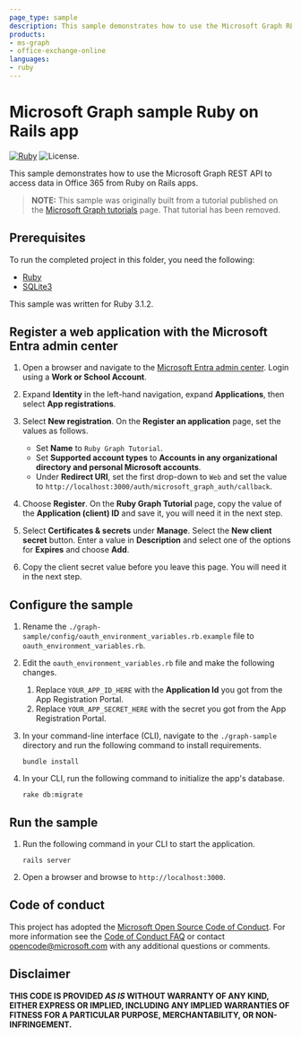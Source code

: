 ```yaml
---
page_type: sample
description: This sample demonstrates how to use the Microsoft Graph REST API to access data in Office 365 from Ruby on Rails apps.
products:
- ms-graph
- office-exchange-online
languages:
- ruby
---
```


# Microsoft Graph sample Ruby on Rails app

[![Ruby](https://github.com/microsoftgraph/msgraph-sample-rubyrailsapp/actions/workflows/ruby.yml/badge.svg)](https://github.com/microsoftgraph/msgraph-sample-rubyrailsapp/actions/workflows/ruby.yml) ![License.](https://img.shields.io/badge/license-MIT-green.svg)

This sample demonstrates how to use the Microsoft Graph REST API to access data in Office 365 from Ruby on Rails apps.

> **NOTE:** This sample was originally built from a tutorial published on the [Microsoft Graph tutorials](https://learn.microsoft.com/graph/tutorials) page. That tutorial has been removed.

## Prerequisites

To run the completed project in this folder, you need the following:

- [Ruby](https://www.ruby-lang.org/en/downloads/)
- [SQLite3](https://sqlite.org/index.html)

This sample was written for Ruby 3.1.2.

## Register a web application with the Microsoft Entra admin center

1. Open a browser and navigate to the [Microsoft Entra admin center](https://entra.microsoft.com). Login using a **Work or School Account**.

1. Expand **Identity** in the left-hand navigation, expand **Applications**, then select **App registrations**.

1. Select **New registration**. On the **Register an application** page, set the values as follows.

    - Set **Name** to `Ruby Graph Tutorial`.
    - Set **Supported account types** to **Accounts in any organizational directory and personal Microsoft accounts**.
    - Under **Redirect URI**, set the first drop-down to `Web` and set the value to `http://localhost:3000/auth/microsoft_graph_auth/callback`.

1. Choose **Register**. On the **Ruby Graph Tutorial** page, copy the value of the **Application (client) ID** and save it, you will need it in the next step.

1. Select **Certificates & secrets** under **Manage**. Select the **New client secret** button. Enter a value in **Description** and select one of the options for **Expires** and choose **Add**.

1. Copy the client secret value before you leave this page. You will need it in the next step.

## Configure the sample

1. Rename the `./graph-sample/config/oauth_environment_variables.rb.example` file to `oauth_environment_variables.rb`.

1. Edit the `oauth_environment_variables.rb` file and make the following changes.
    1. Replace `YOUR_APP_ID_HERE` with the **Application Id** you got from the App Registration Portal.
    1. Replace `YOUR_APP_SECRET_HERE` with the secret you got from the App Registration Portal.

1. In your command-line interface (CLI), navigate to the `./graph-sample` directory and run the following command to install requirements.

    ```Shell
    bundle install
    ```

1. In your CLI, run the following command to initialize the app's database.

    ```Shell
    rake db:migrate
    ```

## Run the sample

1. Run the following command in your CLI to start the application.

    ```Shell
    rails server
    ```

1. Open a browser and browse to `http://localhost:3000`.

## Code of conduct

This project has adopted the [Microsoft Open Source Code of Conduct](https://opensource.microsoft.com/codeofconduct/). For more information see the [Code of Conduct FAQ](https://opensource.microsoft.com/codeofconduct/faq/) or contact [opencode@microsoft.com](mailto:opencode@microsoft.com) with any additional questions or comments.

## Disclaimer

**THIS CODE IS PROVIDED *AS IS* WITHOUT WARRANTY OF ANY KIND, EITHER EXPRESS OR IMPLIED, INCLUDING ANY IMPLIED WARRANTIES OF FITNESS FOR A PARTICULAR PURPOSE, MERCHANTABILITY, OR NON-INFRINGEMENT.**
